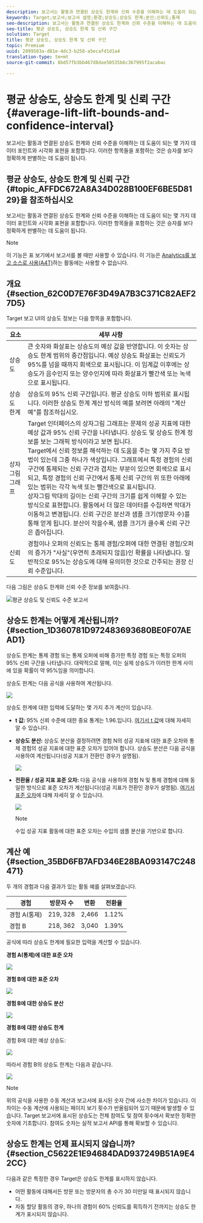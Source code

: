 ```yaml
---
description: 보고서는 활동과 연결된 상승도 한계와 신뢰 수준을 이해하는 데 도움이 되는 몇 가지 데이터 포인트와 시각화 표현을 포함합니다. 이러한 항목들을 포함하는 것은 승자를 보다 정확하게 판별하는 데 도움이 됩니다.
keywords: Target;보고서;보고서 설정;환경;상승도;상승도 한계;분산;신뢰도;통제
seo-description: 보고서는 활동과 연결된 상승도 한계와 신뢰 수준을 이해하는 데 도움이 되는 몇 가지 데이터 포인트와 시각화 표현을 포함합니다. 이러한 항목들을 포함하는 것은 승자를 보다 정확하게 판별하는 데 도움이 됩니다.
seo-title: 평균 상승도, 상승도 한계 및 신뢰 구간
solution: Target
title: 평균 상승도, 상승도 한계 및 신뢰 구간
topic: Premium
uuid: 2899503a-d81e-4dc3-b258-a5ecafd1d1a4
translation-type: tm+mt
source-git-commit: 8bd57fb3bb467d8dae50535b6c367995f2acabac

---
```



# 평균 상승도, 상승도 한계 및 신뢰 구간{#average-lift-lift-bounds-and-confidence-interval}

보고서는 활동과 연결된 상승도 한계와 신뢰 수준을 이해하는 데 도움이 되는 몇 가지 데이터 포인트와 시각화 표현을 포함합니다. 이러한 항목들을 포함하는 것은 승자를 보다 정확하게 판별하는 데 도움이 됩니다.

## 평균 상승도, 상승도 한계 및 신뢰 구간{#topic_AFFDC672A8A34D028B100EF6BE5D8129}을 참조하십시오 

보고서는 활동과 연결된 상승도 한계와 신뢰 수준을 이해하는 데 도움이 되는 몇 가지 데이터 포인트와 시각화 표현을 포함합니다. 이러한 항목들을 포함하는 것은 승자를 보다 정확하게 판별하는 데 도움이 됩니다.

>[!NOTE]
>
>이 기능은 표 보기에서 보고서를 볼 때만 사용할 수 있습니다. 이 기능은 [Analytics를 보고 소스로 사용(A4T)](../../c-integrating-target-with-mac/a4t/a4t.md#concept_7540C8C04259434AB6EE33B09F47A1DE)하는 활동에는 사용할 수 없습니다.

## 개요 {#section_62C0D7E76F3D49A7B3C371C82AEF27D5}

Target 보고 UI의 상승도 정보는 다음 항목을 포함합니다.

| 요소 | 세부 사항 |
|--- |--- |
| 상승도 | 큰 숫자와 화살표는 상승도의 예상 값을 반영합니다. 이 숫자는 상승도 한계 범위의 중간점입니다. 예상 상승도 화살표는 신뢰도가 95%를 넘을 때까지 회색으로 표시됩니다. 이 임계값 이후에는 상승도가 음수인지 또는 양수인지에 따라 화살표가 빨간색 또는 녹색으로 표시됩니다. |
| 상승도 한계 | 상승도의 95% 신뢰 구간입니다. 평균 상승도 이하 범위로 표시됩니다. 이러한 상승도 한계 계산 방식의 예를 보려면 아래의 &quot;계산 예&quot;를 참조하십시오. |
| 상자그림 그래프 | Target 인터페이스의 상자그림 그래프는 문제의 성공 지표에 대한 예상 값과 95% 신뢰 구간을 나타냅니다. 상승도 및 상승도 한계 정보를 보는 그래픽 방식이라고 보면 됩니다.<br>Target에서 신뢰 정보를 해석하는 데 도움을 주는 몇 가지 주요 방법이 있는데 그중 하나가 색상입니다. 그래프에서 특정 경험의 신뢰 구간에 통제되는 신뢰 구간과 겹치는 부분이 있으면 회색으로 표시되고, 특정 경험의 신뢰 구간에서 통제 신뢰 구간의 위 또한 아래에 있는 범위는 각각 녹색 또는 빨간색으로 표시됩니다.<br>상자그림 막대의 길이는 신뢰 구간의 크기를 쉽게 이해할 수 있는 방식으로 표현합니다. 활동에서 더 많은 데이터를 수집하면 막대가 이동하고 변경됩니다. 신뢰 구간은 분산과 샘플 크기(방문자 수)를 통해 얻게 됩니다. 분산이 작을수록, 샘플 크기가 클수록 신뢰 구간은 좁아집니다. |
| 신뢰도 | 경험이나 오퍼의 신뢰도는 통제 경험/오퍼에 대한 연결된 경험/오퍼의 증가가 &quot;사실&quot;(우연히 초래되지 않음)인 확률을 나타냅니다. 일반적으로 95%는 상승도에 대해 유의미한 것으로 간주되는 권장 신뢰 수준입니다. |

다음 그림은 상승도 한계와 신뢰 수준 정보를 보여줍니다.

![평균 상승도 및 신뢰도 수준 보고서](/help/c-reports/c-report-settings/assets/lift-screenshot-new.png)

## 상승도 한계는 어떻게 계산됩니까? {#section_1D360781D972483693680BE0F07AEAD1}

상승도 한계는 통제 경험 또는 통제 오퍼에 비해 증가한 특정 경험 또는 특정 오퍼의 95% 신뢰 구간을 나타냅니다. 대략적으로 말해, 이는 실제 상승도가 이러한 한계 사이에 있을 확률이 약 95%임을 의미합니다.

상승도 한계는 다음 공식을 사용하여 계산됩니다.

![](assets/lift_diagram.png)

상승도 한계에 대한 입력에 도달하는 몇 가지 추가 계산이 있습니다.

* **t 값:** 95% 신뢰 수준에 대한 중요 통계는 1.96.입니다. [여기서 t 값](https://en.wikipedia.org/wiki/T-statistic)에 대해 자세히 알 수 있습니다.
* **상승도 분산:** 상승도 분산을 결정하려면 경험 N의 성공 지표에 대한 표준 오차와 통제 경험의 성공 지표에 대한 표준 오차가 있어야 합니다. 상승도 분산은 다음 공식을 사용하여 계산됩니다(성공 지표가 전환인 경우가 설명됨).

   ![](assets/lift_variance.png)

* **전환율 / 성공 지표 표준 오차:** 다음 공식을 사용하여 경험 N 및 통제 경험에 대해 동일한 방식으로 표준 오차가 계산됩니다(성공 지표가 전환인 경우가 설명됨). [여기서 표준 오차](https://en.wikipedia.org/wiki/Standard_error)에 대해 자세히 알 수 있습니다.

   ![](assets/standard_error.png)

   >[!NOTE]
   >
   >수입 성공 지표 활동에 대한 표준 오차는 수입의 샘플 분산을 기반으로 합니다.

## 계산 예 {#section_35BD6FB7AFD346E28BA093147C248471}

두 개의 경험과 다음 결과가 있는 활동 예를 살펴보겠습니다.

| 경험 | 방문자 수 | 변환 | 전환율 |
|--- |--- |--- |--- |
| 경험 A(통제) | 219, 328 | 2,466 | 1.12% |
| 경험 B | 218, 362 | 3,040 | 1.39% |

공식에 따라 상승도 한계에 필요한 입력을 계산할 수 있습니다.

**경험 A(통제)에 대한 표준 오차**

![](assets/standard_error_A.png)

**경험 B에 대한 표준 오차**

![](assets/standard_error_B.png)

**경험 B에 대한 상승도 분산**

![](assets/lift_variance_B.png)

**경험 B에 대한 상승도 한계**

경험 B에 대한 예상 상승도:

![](assets/lift_bounds_B.png)

따라서 경험 B의 상승도 한계는 다음과 같습니다.

![](assets/lift_bounds_B2.png)

>[!NOTE]
>
>위의 공식을 사용한 수동 계산과 보고서에 표시된 숫자 간에 사소한 차이가 있습니다. 이 차이는 수동 계산에 사용되는 페이지 보기 횟수가 반올림되어 있기 때문에 발생할 수 있습니다. Target 보고서에 표시된 상승도는 전체 참여도 및 참여 횟수에서 확보한 정확한 숫자에 기초합니다. 참여도 숫자는 실적 보고서 API를 통해 확보할 수 있습니다.

## 상승도 한계는 언제 표시되지 않습니까? {#section_C5622E1E94684DAD937249B51A9E42CC}

다음과 같은 특정한 경우 Target은 상승도 한계를 표시하지 않습니다.

* 어떤 활동에 대해서든 방문 또는 방문자의 총 수가 30 미만일 때 표시되지 않습니다.
* 자동 할당 활동의 경우, 하나의 경험이 60% 신뢰도를 획득하기 전까지는 상승도 한계가 표시되지 않습니다.

